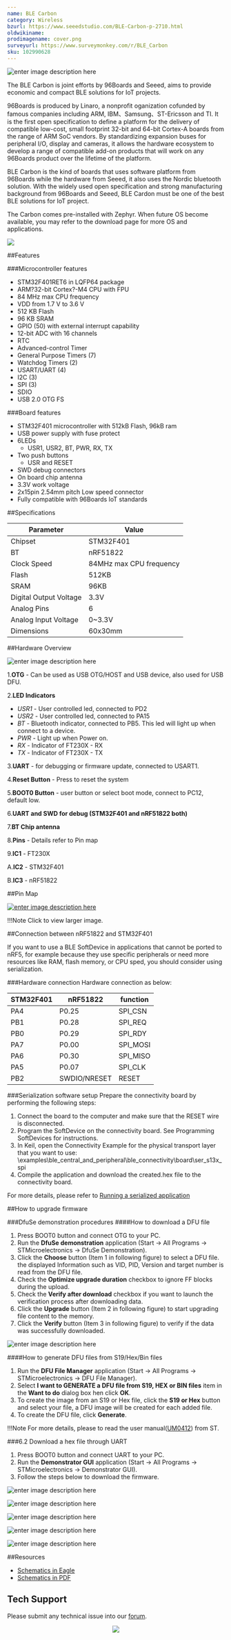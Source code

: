 ```yaml
---
name: BLE Carbon
category: Wireless
bzurl: https://www.seeedstudio.com/BLE-Carbon-p-2710.html
oldwikiname:
prodimagename: cover.png
surveyurl: https://www.surveymonkey.com/r/BLE_Carbon
sku: 102990628
---
```


![enter image description here](https://raw.githubusercontent.com/SeeedDocument/BLE-Carbon/master/img/cover.png)

The BLE Carbon is joint efforts by 96Boards and Seeed, aims to provide economic and compact  BLE solutions for IoT projects.

96Boards is produced by Linaro, a nonprofit oganization cofunded  by famous companies including ARM, IBM、Samsung、ST-Ericsson and TI. It is the first open specification to define a platform for the delivery of compatible low-cost, small footprint 32-bit and 64-bit Cortex-A boards from the range of ARM SoC vendors. By standardizing expansion buses for peripheral I/O, display and cameras, it allows the hardware ecosystem to develop a range of compatible add-on products that will work on any 96Boards product over the lifetime of the platform.

BLE Carbon is the kind of boards that uses software platform from 96Boards while the hardware from Seeed, it also uses the Nordic bluetooth solution. With the widely used open specification and strong manufacturing background from 96Boards and Seeed, BLE Cardon must be one of the best BLE solutions for IoT project.

The Carbon comes pre-installed with Zephyr. When future OS become available, you may refer to the download page for more OS and applications.

[![](https://github.com/SeeedDocument/Seeed-WiKi/raw/master/docs/images/300px-Get_One_Now_Banner-ragular.png)](https://www.seeedstudio.com/BLE-Carbon-p-2710.html)

##Features

###Microcontroller features
* STM32F401RET6 in LQFP64 package
* ARM?32-bit Cortex?-M4 CPU with FPU
* 84 MHz max CPU frequency
* VDD from 1.7 V to 3.6 V
* 512 KB Flash
* 96 KB SRAM
* GPIO (50) with external interrupt capability
* 12-bit ADC with 16 channels
* RTC
* Advanced-control Timer
* General Purpose Timers (7)
* Watchdog Timers (2)
* USART/UART (4)
* I2C (3)
* SPI (3)
* SDIO
* USB 2.0 OTG FS

###Board features
* STM32F401 microcontroller with 512kB Flash, 96kB ram
* USB power supply with fuse protect
* 6LEDs
    * USR1, USR2, BT, PWR, RX, TX
* Two push buttons
    * USR and RESET
* SWD debug connectors
* On board chip antenna
* 3.3V work voltage
* 2x15pin 2.54mm pitch Low speed connector
* Fully compatible with 96Boards IoT standards

##Specifications

|Parameter|Value|
|------------|------|
|Chipset	|STM32F401|
|BT	|nRF51822|
|Clock Speed|	84MHz max CPU frequency|
|Flash|	512KB|
|SRAM	|96KB|
|Digital Output Voltage	|3.3V|
|Analog Pins|	6|
|Analog Input Voltage|	0~3.3V|
|Dimensions|	60x30mm|


##Hardware Overview

![enter image description here](https://raw.githubusercontent.com/SeeedDocument/BLE-Carbon/master/img/hw.png)

1.**OTG** - Can be used as USB OTG/HOST and USB device, also used for USB DFU.

2.**LED Indicators**

* *USR1* - User controlled led, connected to PD2
* *USR2* - User controlled led, connected to PA15
* *BT* - Bluetooth indicator, connected to PB5. This led will light up when connect to a device.
* *PWR* - Light up when Power on.
* *RX* - Indicator of FT230X - RX
* *TX* - Indicator of FT230X - TX

3.**UART** - for debugging or firmware update, connected to USART1.

4.**Reset Button** - Press to reset the system

5.**BOOT0 Button** - user button or select boot mode, connect to PC12, default low.

6.**UART and SWD for debug (STM32F401 and nRF51822 both)**

7.**BT Chip antenna**

8.**Pins** - Details refer to Pin map

9.**IC1** - FT230X

A.**IC2** - STM32F401

B.**IC3** - nRF51822


##Pin Map

[![enter image description here](https://raw.githubusercontent.com/SeeedDocument/BLE-Carbon/master/img/pinout.png)](https://raw.githubusercontent.com/SeeedDocument/BLE-Carbon/master/img/pinout.png)

!!!Note
    Click to view larger image.

##Connection between nRF51822 and STM32F401

If you want to use a BLE SoftDevice in applications that cannot be ported to nRF5, for example because they use specific peripherals or need more resources like RAM, flash memory, or CPU sped, you should consider using serialization.

###Hardware connection
Hardware connection as below:

|STM32F401	|nRF51822|	function |
|----------------|------------|-------------|
|PA4	|P0.25	|SPI_CSN |
|PB1	|P0.28	|SPI_REQ |
|PB0	|P0.29	|SPI_RDY |
|PA7	|P0.00	|SPI_MOSI |
|PA6	|P0.30	|SPI_MISO |
|PA5	|P0.07	|SPI_CLK |
|PB2	|SWDIO/NRESET|	RESET |

###Serialization software setup
Prepare the connectivity board by performing the following steps:

1.	Connect the board to the computer and make sure that the RESET wire is disconnected.
2.	Program the SoftDevice on the connectivity board. See Programming SoftDevices for instructions.
3.	In Keil, open the Connectivity Example for the physical transport layer that you want to use: <InstallFolder>\examples\ble_central_and_peripheral\ble_connectivity\board\ser_s13x_spi
4.	 Compile the application and download the created.hex file to the connectivity board.

For more details, please refer to [Running a serialized application](http://infocenter.nordicsemi.com/index.jsp?topic=/com.nordic.infocenter.s130.api.v2.0.0/index.html)

##How to upgrade firmware

###DfuSe demonstration procedures
####How to download a DFU file
1.	Press BOOT0 button and connect OTG to your PC.
2.	Run the **DfuSe demonstration** application (Start -> All Programs -> STMicroelectronics -> DfuSe Demonstration).
3.	Click the **Choose** button (Item 1 in following figure) to select a DFU file. the displayed Information such as VID, PID, Version and target number is read from the DFU file.
4.	Check the **Optimize upgrade duration** checkbox to ignore FF blocks during the upload.
5.	Check the **Verify after download** checkbox if you want to launch the verification process after downloading data.
6.	Click the **Upgrade** button (Item 2 in following figure) to start upgrading file content to the memory.
7.	Click the **Verify** button (Item 3 in following figure) to verify if the data was successfully downloaded.

![enter image description here](https://raw.githubusercontent.com/SeeedDocument/BLE-Carbon/master/img/6_1.png)

####How to generate DFU files from S19/Hex/Bin files
1.	Run the **DFU File Manager** application (Start -> All Programs -> STMicroelectronics -> DFU File Manager).
2.	Select **I want to GENERATE a DFU file from S19, HEX or BIN files** item in the **Want to do** dialog box hen click **OK**.
3.	To create the image from an S19 or Hex file, click the **S19 or Hex** button and select your file, a DFU image will be created for each added file.
4.	To create the DFU file, click **Generate**.


!!!Note
     For more details, please to read the user manual([UM0412](http://www.st.com/content/ccc/resource/technical/document/user_manual/3f/61/72/ff/c5/5a/4a/7b/CD00155676.pdf/files/CD00155676.pdf/jcr:content/translations/en.CD00155676.pdf)) from ST.

###6.2	Download a hex file through UART

1.	Press BOOT0 button and connect UART to your PC.
2.	Run the **Demonstrator GUI** application (Start -> All Programs -> STMicroelectronics -> Demonstrator GUI).
3.	Follow the steps below to download the firmware.

![enter image description here](https://raw.githubusercontent.com/SeeedDocument/BLE-Carbon/master/img/6_2_1.png)

![enter image description here](https://raw.githubusercontent.com/SeeedDocument/BLE-Carbon/master/img/6_2_2.png)

![enter image description here](https://raw.githubusercontent.com/SeeedDocument/BLE-Carbon/master/img/6_2_3.png)

![enter image description here](https://raw.githubusercontent.com/SeeedDocument/BLE-Carbon/master/img/6_2_4.png)

![enter image description here](https://raw.githubusercontent.com/SeeedDocument/BLE-Carbon/master/img/6_2_5.png)


##Resources

* [Schematics in Eagle](https://github.com/SeeedDocument/BLE-Carbon/raw/master/res/eagle.zip)
* [Schematics in PDF](https://github.com/SeeedDocument/BLE-Carbon/raw/master/res/BLE%20Carbon%20v1.0_SCH.pdf)

## Tech Support
Please submit any technical issue into our [forum](http://forum.seeedstudio.com/). <br /><p style="text-align:center"><a href="https://www.seeedstudio.com/act-4.html?utm_source=wiki&utm_medium=wikibanner&utm_campaign=newproducts" target="_blank"><img src="https://github.com/SeeedDocument/Wiki_Banner/raw/master/new_product.jpg" /></a></p>